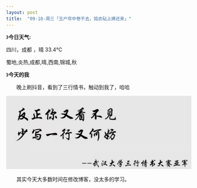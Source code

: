 ```yaml
---
layout: post
title:  "09-18-周三「玉户帘中卷不去，捣衣砧上拂还来」"
---
```




》**今日天气:**           

四川，成都 ，晴 33.4℃        

蜀地,炎热,成都,晴,西南,锦城,秋

》**今天的我**

　　晚上刷抖音，看到了三行情书，触动到我了，哈哈

![image-20240918231842148](https://raw.githubusercontent.com/i1oveyou/2024-year/master/_posts/09.September/img/image-20240918231842148.png)

　　其实今天大多数时间在修改博客，没太多的学习。